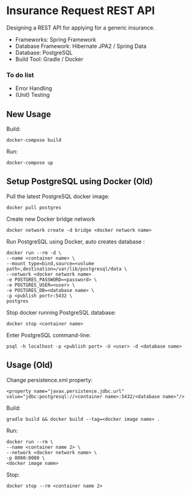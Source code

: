 # Insurance Request REST API

Designing a REST API for applying for a generic insurance.

* Frameworks: Spring Framework
* Database Framework: Hibernate JPA2 / Spring Data
* Database: PostgreSQL
* Build Tool: Gradle / Docker

### To do list

* Error Handling
* (Unit) Testing

## New Usage

Build:

```
docker-compose build
```

Run:

```
docker-compose up
```

## Setup PostgreSQL using Docker (Old)

Pull the latest PostgreSQL docker image:

```
docker pull postgres
```

Create new Docker bridge network

```
docker network create -d bridge <docker network name>
```

Run PostgreSQL using Docker, auto creates database :

```
docker run --rm -d \
--name <container name> \
--mount type=bind,source=<volume path>,destination=/var/lib/postgresql/data \
--network <docker network name>
-e POSTGRES_PASSWORD=<password> \
-e POSTGRES_USER=<user> \
-e POSTGRES_DB=<database name> \
-p <publish port>:5432 \
postgres
```

Stop docker running PostgreSQL database:

```
docker stop <container name>
```

Enter PostgreSQL command-line:

```
psql -h localhost -p <publish port> -U <user> -d <database name>
```

## Usage (Old)

Change persistence.xml property:

```
<property name="javax.persistence.jdbc.url" value="jdbc:postgresql://<container name>:5432/<database name>"/>
```

Build:

```
gradle build && docker build --tag=<docker image name> .
```

Run:

```
docker run --rm \
--name <container name 2> \
--network <docker network name> \
-p 8080:8080 \
<docker image name>
```

Stop:

```
docker stop --rm <container name 2>
```
